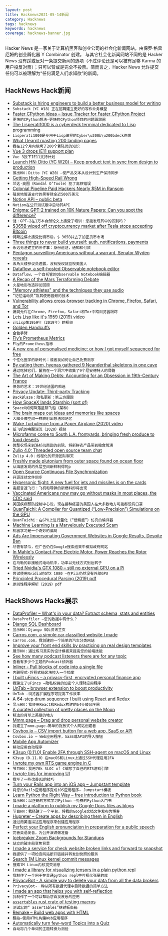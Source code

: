 ```yaml
---
layout: post
title: Hacknews2021-05-14新闻
category: Hacknews
tags: hacknews
keywords: hacknews
coverage: hacknews-banner.jpg
---
```


Hacker News 是一家关于计算机黑客和创业公司的社会化新闻网站，由保罗·格雷厄姆的创业孵化器 Y Combinator 创建。
与其它社会化新闻网站不同的是 Hacker News 没有踩或反对一条提交新闻的选项（不过评论还是可以被有足够 Karma 的用户投反对票）；只可以赞或是完全不投票。简而言之，Hacker News 允许提交任何可以被理解为“任何满足人们求知欲”的新闻。

## HackNews Hack新闻


- [Substack is hiring engineers to build a better business model for writing](https://substack.com/jobs)
- `Substack（YC W18）正在招聘建立更好的写作业务模型`
- [Faster CPython Ideas – Issue Tracker for Faster CPython Project](https://github.com/faster-cpython/ideas)
- `更快的CPython想法–更快的CPython项目的问题跟踪器`
- [The Lisperati1000 is a cyberdeck terminal dedicated to Lisp programming](https://www.hackster.io/news/the-lisperati1000-is-a-cyberdeck-terminal-dedicated-to-lisp-programming-bb564f2ffcff)
- `Lisperati1000是专用于Lisp编程的Cyber\u200b\u200bdeck终端`
- [What I learnt roasting 200 landing pages](https://blog.roastmylandingpage.com/landing-page-roasts/)
- `我在12个月内烘烤了200个着陆页的知识`
- [Vue 3 drops IE11 support plan](https://github.com/vuejs/rfcs/blob/master/active-rfcs/0038-vue3-ie11-support.md)
- `Vue 3投下IE11支持计划`
- [Launch HN: Ditto (YC W20) – Keep product text in sync from design to production](item?id=27142930)
- `推出HN：Ditto（YC W20）–使产品文本从设计到生产保持同步`
- [Getting High-Speed Rail Wrong](https://pedestrianobservations.com/2021/05/12/randal-otoole-gets-high-speed-rail-wrong/)
- `兰达·奥图（Randal O’Toole）犯了高铁错误`
- [Colonial Pipeline Paid Hackers Nearly $5M in Ransom](https://www.bloomberg.com/news/articles/2021-05-13/colonial-pipeline-paid-hackers-nearly-5-million-in-ransom)
- `殖民地管道支付的黑客赎金近500万美元`
- [Notion API – public beta](https://developers.notion.so)
- `Notion在公开测试版中启动其API`
- [Enigma: GPT-2 trained on 10K Nature Papers: Can you spot the difference?](https://stefanzukin.com/enigma/)
- `谜：GPT-2在1万本自然论文上接受了培训：您能发现其中的区别吗？`
- [$365B wiped off cryptocurrency market after Tesla stops accepting Bitcoin](https://www.cnbc.com/2021/05/13/bitcoin-btc-price-falls-after-tesla-stops-car-purchases-with-crypto.html)
- `特斯拉停止接受比特币后，$ 365B抹去了加密货币市场`
- [Three things to never build yourself: auth, notifications, payments](https://www.courier.com/blog/the-three-things-to-never-build-in-your-app)
- `永远无法建立的三件事：身份验证，通知和付款`
- [Pentagon surveilling Americans without a warrant, Senator Wyden reveals](https://www.vice.com/en/article/88ng8x/pentagon-americans-surveillance-without-warrant-internet-browsing)
- `五角大楼参议员透露，没有授权就监视美国人`
- [Dataflow, a self-hosted Observable notebook editor](https://observablehq.com/@asg017/introducing-dataflow)
- `Dataflow，一个自托管的Observable Notebook编辑器`
- [A Recap of the Mars Terraforming Debate](https://nautil.us/issue/100/outsiders/should-we-terraform-mars-lets-recap)
- `火星地形改造辩论回顾`
- ["Memory athletes" and the techniques they use audio](https://www.bbc.co.uk/programmes/m000tmm1)
- `“记忆运动员”及其使用音频的技术`
- [Vulnerability allows cross-browser tracking in Chrome, Firefox, Safari, and Tor](https://fingerprintjs.com/blog/external-protocol-flooding/)
- `漏洞允许在Chrome，Firefox，Safari和Tor中跨浏览器跟踪`
- [Lets Lisp like it's 1959 (2019) video](https://www.youtube.com/watch?v=hGY3uBHVVr4)
- `让Lisp像1959年（2019年）的视频`
- [Golden Handcuffs](https://avc.com/2021/05/golden-handcuffs-2/)
- `金色手铐`
- [Fly’s Prometheus Metrics](https://fly.io/blog/measuring-fly/)
- `Fly的Prometheus指标`
- [A new era of personalised medicine: or how I got myself sequenced for free](https://souradip.mookerj.ee/blog/free-sequencing)
- `个性化医学的新时代：或者我如何让自己免费测序`
- [By eating them, hyenas gathered 9 Neanderthal skeletons in one cave](https://arstechnica.com/science/2021/05/archaeologists-found-9-neanderthal-skeletons-in-an-italian-cave/)
- `通过吃掉它们，鬣狗在一个洞穴中收集了9个尼安德特人的骨骼`
- [The Art of Making Debts: Accounting for an Obsession in 19th-Century France](https://publicdomainreview.org/essay/the-art-of-making-debts)
- `债务的艺术：19世纪法国的痴迷`
- [Privacy Update: Third-party Tracking](https://www.backblaze.com/blog/privacy-update-third-party-tracking/?date=May13)
- `BackBlaze：隐私更新：第三方跟踪`
- [How SpaceX lands Starship (sort of)](https://thomas-godden.medium.com/how-spacex-lands-starship-sort-of-ee96cdde650b)
- `SpaceX如何降落星际飞船（某种）`
- [The brain maps out ideas and memories like spaces](https://www.quantamagazine.org/the-brain-maps-out-ideas-and-memories-like-spaces-20190114/)
- `大脑会像空间一样映射出想法和记忆`
- [Wake Turbulence from a Paper Airplane (2020) video](https://www.youtube.com/watch?v=jYbRARW9q2s)
- `纸飞机的唤醒湍流（2020）视频`
- [Microfarms come to South L.A. frontyards, bringing fresh produce to food deserts](https://www.latimes.com/california/story/2021-05-13/asante-microfarms-jamiah-hargins-south-la-fresh-food-produce)
- `微型农场来到洛杉矶南部的前院，将新鲜农产品带到粮食荒漠`
- [Zulip 4.0: Threaded open source team chat](https://blog.zulip.com/2021/05/13/zulip-4-0-released/)
- `Zulip 4.0：线程化的开源团队聊天`
- [Freshly made plutonium from outer space found on ocean floor](https://www.npr.org/2021/05/13/996499035/freshly-made-plutonium-from-outer-space-found-on-ocean-floor)
- `从海底发现的外层空间新鲜制得的p`
- [Open Source Continuous File Synchronization](https://github.com/syncthing/syncthing)
- `开源连续文件同步`
- [Hypersonic flight: A new fuel for jets and missiles is on the cards](https://www.economist.com/science-and-technology/2021/05/15/a-new-fuel-for-jets-and-missiles-is-on-the-cards)
- `高超音速飞行：飞机和导弹的新燃料即将出现`
- [Vaccinated Americans now may go without masks in most places, the CDC said](https://www.nytimes.com/2021/05/13/health/cdc-masks-guidance.html)
- `美国疾病预防控制中心说，现在接种疫苗的美国人在大多数地方可能都没有口罩`
- [QuanTaichi: A Compiler for Quantized (“Low-Precision”) Simulations on the GPU](https://yuanming.taichi.graphics/publication/2021-quantaichi/)
- `QuanTaichi：在GPU上进行量化（“低精度”）仿真的编译器`
- [Machine Learning Is a Marvelously Executed Scam](https://www.lastweekinaws.com/blog/machine-learning-is-a-marvelously-executed-scam/)
- `机器学习是一个奇妙的骗局`
- [Ads Are Impersonating Government Websites in Google Results, Despite Ban](https://themarkup.org/google-the-giant/2021/05/13/ads-are-impersonating-government-websites-in-google-results-despite-ban)
- `尽管有禁令，但广告仍在Google搜索结果中模拟政府网站`
- [In Mahle's Contact-Free Electric Motor, Power Reaches the Rotor Wirelessly](https://spectrum.ieee.org/cars-that-think/transportation/advanced-cars/mahles-electric-motor-says-look-ma-no-contacts)
- `在马勒的非接触式电动机中，功率以无线方式到达转子`
- [Tried Nvidia's GTX 1080 – still no external GPU on a Pi](https://www.jeffgeerling.com/blog/2021/tried-nvidias-gtx-1080-still-no-external-gpu-on-pi)
- `尝试使用Nvidia的GTX 1080 –在Pi上仍然没有外部GPU`
- [Principled Procedural Parsing (2019) pdf](https://norswap.com/pubs/thesis.pdf)
- `原则性程序解析（2019）pdf`


## HackShows Hacks展示

- [ DataProfiler – What's in your data? Extract schema, stats and entities](https://github.com/capitalone/DataProfiler)
- `DataProfiler –您的数据中有什么？`
- [ Django SQL Dashboard](https://django-sql-dashboard.datasette.io/en/latest/)
- `显示HN：Django SQL资讯主页`
- [ Carros.com, a simple car classified website I made](https://carros.com)
- `Carros.com，我创建的一个简单的汽车分类网站`
- [ Improve your front end skills by practicing on real design templates](https://www.codewell.cc/?ref=hn)
- `展示HN：通过练习真实的设计模板来提高您的前端技能`
- [ See how many podcast listeners there are for any topic](https://rephonic.com/tools/podcast-reach)
- `查看有多少个主题的Podcast侦听器`
- [ Inliner - Pull blocks of code into a single file](http://inliner.io/)
- `内联程式-将程式码区块拉入一个档案`
- [ I built uFincs – a privacy-first, encrypted personal finance app](https://ufincs.com)
- `我建立了uFincs –隐私权强的加密个人理财应用程序`
- [ UnTab – browser extension to boost productivity](https://getuntab.now.sh)
- `UnTab –浏览器扩展程序可提高工作效率`
- [ A 64-step drum sequencer I built using React and Redux](http://Sequencer64.com)
- `显示HN：我使用React和Redux构建的64步鼓音序器`
- [ A curated collection of pretty places on the Moon](https://lunasights.jatan.space/)
- `精选的月球上美丽的地方`
- [ Mmm.page – Drag and drop personal website creator](https://build.mmm.page)
- `我建立了mmm.page→简单的拖放式个人网站创建者`
- [ Csvbox.io – CSV import button for a web app, SaaS or API](https://csvbox.io)
- `Csvbox.io – Web应用程序，SaaS或API的导入按钮`
- [ Mobile App Automizer](https://github.com/Trendyol/mobile-app-automizer)
- `移动应用自动程序`
- [ K3sup (0.11.0) Enable 2FA through SSH-agent on macOS and Linux](https://github.com/alexellis/k3sup/releases/tag/0.11.0)
- `K3sup（0.11.0）在macOS和Linux上通过SSH代理启用2FA`
- [ I wrote my own RTS game engine in C](https://github.com/eduard-permyakov/permafrost-engine)
- `节目HN：我用70k SLOC of C编写了自己的RTS游戏引擎`
- [ I wrote tips for improving UI](https://fifty.user-interface.io/)
- `我写了一些改善UI的技巧`
- [ Turn your Rails app into an iOS app – Jumpstart template](https://jumpstartrails.com/ios)
- `将您的Rails应用程序变成iOS应用程序– Jumpstart模板`
- [ Learn Python the Right Way – free introduction to Python book](https://learnpythontherightway.com)
- `展示HN：以正确的方式学习Python –免费的Python入门书`
- [ I made a platform to publish my Google Docs files as blogs](https://hexo.press)
- `节目HN：我搭建了一个平台，将我的Google文档文件发布为博客`
- [ Hupreter – Create apps by describing them in English](item?id=27142897)
- `通过用英语描述应用程序来创建应用程序`
- [ Perfect your English pronunciation in preparation for a public speech](https://recognizedpronunciation.com)
- `完善英语发音，为公开演讲做准备`
- [ Icebreaker Zoom Backgrounds for Standups](https://www.bored.social/icebreaker-zoom-backgrounds)
- `站立的破冰船变焦背景`
- [ I made a service for check website broken links and forward to snapshot](https://urlfreezer.com)
- `我提供了一项检查网站断开链接并转发到快照的服务`
- [ Search 1M Linux kernel commit messages](https://linux-commits-search.typesense.org/)
- `搜索1M Linux内核提交消息`
- [ I made a library for visualizing tensors in a plain python repl](https://github.com/shawwn/sparkvis)
- `我制作了一个用于在普通python repl中可视化张量的库`
- [ PrivacyBot - A simple way to delete your data from all the data brokers](https://privacybot.io/)
- `PrivacyBot-一种从所有数据代理中删除数据的简单方法`
- [ I made an app that helps you with self-reflection](item?id=27146742)
- `我制作了一个可以帮助您自我反思的应用`
- [ `assertables` rust crate of testing macros](https://github.com/sixarm/assertables-rust-crate)
- `测试宏的“ assertables”铁锈板条箱`
- [ Remake – Build web apps with HTML](https://remaketheweb.com/)
- `翻拍–使用HTML构建Web应用程序`
- [ Automatically turn few-word Topics into a Quiz](https://www.revision.ai/quiz?v)
- `自动将几个单词的主题转换为测验`


